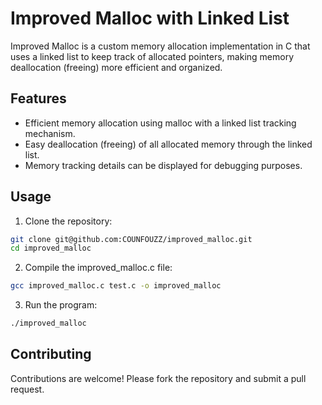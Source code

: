
# Improved Malloc with Linked List

Improved Malloc is a custom memory allocation implementation in C that uses a linked list to keep track of allocated pointers, making memory deallocation (freeing) more efficient and organized.
## Features

- Efficient memory allocation using malloc with a linked list tracking mechanism.
- Easy deallocation (freeing) of all allocated memory through the linked list.
- Memory tracking details can be displayed for debugging purposes.

## Usage

1. Clone the repository:
```bash
git clone git@github.com:COUNFOUZZ/improved_malloc.git
cd improved_malloc
```

2. Compile the improved_malloc.c file:
```bash
gcc improved_malloc.c test.c -o improved_malloc
```

3. Run the program:
```bash
./improved_malloc
```
## Contributing

Contributions are welcome! Please fork the repository and submit a pull request.
